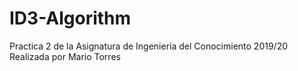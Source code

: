 # ID3-Algorithm
 Practica 2 de la Asignatura de Ingeniería del Conocimiento 2019/20
 Realizada por Mario Torres
